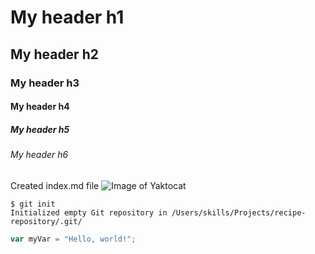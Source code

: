 # My header h1
## My header h2
### My header h3
#### My header h4
##### My header h5
###### My header h6
Created index.md file
![Image of Yaktocat](https://octodex.github.com/images/yaktocat.png)
```
$ git init
Initialized empty Git repository in /Users/skills/Projects/recipe-repository/.git/
```
``` javascript
var myVar = "Hello, world!";
```
